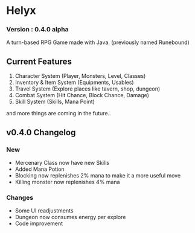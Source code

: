 # Helyx
### Version : 0.4.0 alpha

A turn-based RPG Game made with Java. (previously named Runebound)

## Current Features
1. Character System (Player, Monsters, Level, Classes)
2. Inventory & Item System (Equipments, Usables)
3. Travel System (Explore places like tavern, shop, dungeon)
4. Combat System (Hit Chance, Block Chance, Damage)
5. Skill System (Skills, Mana Point)
   
and more things are coming in the future..

## v0.4.0 Changelog
### New
- Mercenary Class now have new Skills
- Added Mana Potion
- Blocking now replenishes 2% mana to make it a more useful move
- Killing monster now replenishes 4% mana
### Changes
- Some UI readjustments
- Dungeon now consumes energy per explore
- Code improvement


